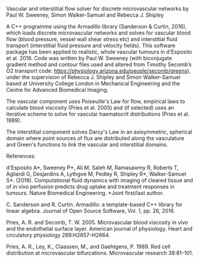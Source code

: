 Vascular and interstitial flow solver for discrete microvascular networks
by Paul W. Sweeney, Simon Walker-Samuel and Rebecca J. Shipley

A C++ programme using the Armadillo library (Sanderson & Curtin, 2016), which loads discrete microvascular networks and solves for vascular blood flow (blood pressure, vessel wall shear stress etc) and interstitial fluid transport (interstitial fluid pressure and velocity fields). This software package has been applied to realistic, whole vascular tumours in d'Esposito et al. 2018. Code was written by Paul W. Sweeney (with biconjugate gradient method and contour files used and altered from Timothy Secomb’s O2 transport code: https://physiology.arizona.edu/people/secomb/greens), under the supervision of Rebecca J. Shipley and Simon Walker-Samuel based at University College London in Mechanical Engineering and the Centre for Advanced Biomedical Imaging.

The vascular component uses Poiseuille's Law for flow, empirical laws to calculate blood viscosity (Pries et al. 2005) and (if selected) uses an iterative scheme to solve for vascular haematocrit distributions (Pries et al. 1989).

The interstitial component solves Darcy's Law in an axisymmetric, spherical domain where point sources of flux are distributed along the vasculature and Green's functions to link the vascular and interstitial domains.

References:

d'Esposito A*, Sweeney P*, Ali M, Saleh M, Ramasawmy R, Roberts T, Agliardi G, Desjardins A, Lythgoe M, Pedley R, Shipley R*, Walker-Samuel S*. (2018). Computational fluid dynamics with imaging of cleared tissue and of in vivo perfusion predicts drug uptake and treatment responses in tumours. Nature Biomedical Engineering.
*Joint first/last author.

C. Sanderson and R. Curtin. Armadillo: a template-based C++ library for linear algebra. Journal of Open Source Software, Vol. 1, pp. 26, 2016.

Pries, A. R. and Secomb, T. W. 2005. Microvascular blood viscosity in vivo and the endothelial surface layer. American journal of physiology. Heart and circulatory physiology 289:H2657–H2664.

Pries, A. R., Ley, K., Claassen, M., and Gaehtgens, P. 1989. Red cell distribution at microvascular bifurcations. Microvascular research 38:81–101.
